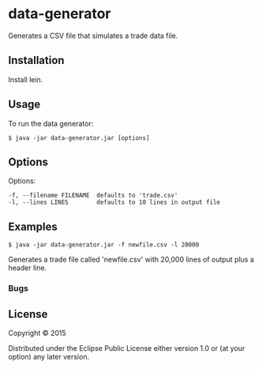 # data-generator

Generates a CSV file that simulates a trade data file.

## Installation

Install lein.

## Usage

To run the data generator:

    $ java -jar data-generator.jar [options]

## Options

Options:

    -f, --filename FILENAME  defaults to 'trade.csv'
    -l, --lines LINES        defaults to 10 lines in output file

## Examples

    $ java -jar data-generator.jar -f newfile.csv -l 20000

Generates a trade file called 'newfile.csv' with 20,000 lines of
output plus a header line.

### Bugs


## License

Copyright © 2015

Distributed under the Eclipse Public License either version 1.0 or (at
your option) any later version.
